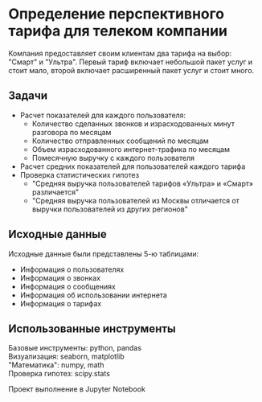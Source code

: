 # Определение перспективного тарифа для телеком компании
Компания предоставляет своим клиентам два тарифа на выбор: "Смарт" и "Ультра". Первый тариф включает небольшой пакет услуг и стоит мало, второй включает расширенный пакет услуг и стоит много.  

## Задачи
- Расчет показателей для каждого пользователя:
  - Количество сделанных звонков и израсходованных минут разговора по месяцам
  - Количество отправленных сообщений по месяцам
  - Объем израсходованного интернет-трафика по месяцам
  - Помесячную выручку с каждого пользователя
- Расчет средних показателей для пользователей каждого тарифа
- Проверка статистических гипотез
  - "Средняя выручка пользователей тарифов «Ультра» и «Смарт» различается"
  - "Средняя выручка пользователей из Москвы отличается от выручки пользователей из других регионов"  

## Исходные данные
Исходные данные были представлены 5-ю таблицами:
- Информация о пользователях
- Информация о звонках
- Информация о сообщениях
- Информация об использовании интернета
- Информация о тарифах

## Использованные инструменты
Базовые инструменты: python, pandas  
Визуализация: seaborn, matplotlib  
"Математика": numpy, math  
Проверка гипотез: scipy.stats  

Проект выполнение в Jupyter Notebook
